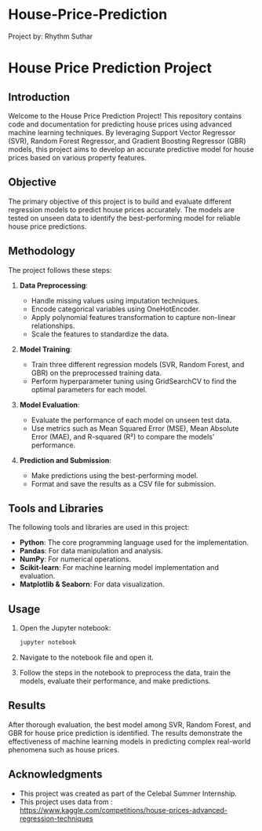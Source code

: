 # House-Price-Prediction

Project by: Rhythm Suthar

# House Price Prediction Project

## Introduction

Welcome to the House Price Prediction Project! This repository contains code and documentation for predicting house prices using advanced machine learning techniques. By leveraging Support Vector Regressor (SVR), Random Forest Regressor, and Gradient Boosting Regressor (GBR) models, this project aims to develop an accurate predictive model for house prices based on various property features.

## Objective

The primary objective of this project is to build and evaluate different regression models to predict house prices accurately. The models are tested on unseen data to identify the best-performing model for reliable house price predictions.

## Methodology

The project follows these steps:

1. **Data Preprocessing**:
   - Handle missing values using imputation techniques.
   - Encode categorical variables using OneHotEncoder.
   - Apply polynomial features transformation to capture non-linear relationships.
   - Scale the features to standardize the data.

2. **Model Training**:
   - Train three different regression models (SVR, Random Forest, and GBR) on the preprocessed training data.
   - Perform hyperparameter tuning using GridSearchCV to find the optimal parameters for each model.

3. **Model Evaluation**:
   - Evaluate the performance of each model on unseen test data.
   - Use metrics such as Mean Squared Error (MSE), Mean Absolute Error (MAE), and R-squared (R²) to compare the models' performance.

4. **Prediction and Submission**:
   - Make predictions using the best-performing model.
   - Format and save the results as a CSV file for submission.

## Tools and Libraries

The following tools and libraries are used in this project:

- **Python**: The core programming language used for the implementation.
- **Pandas**: For data manipulation and analysis.
- **NumPy**: For numerical operations.
- **Scikit-learn**: For machine learning model implementation and evaluation.
- **Matplotlib & Seaborn**: For data visualization.

## Usage

1. Open the Jupyter notebook:
    ```bash
    jupyter notebook
    ```
2. Navigate to the notebook file and open it.

3. Follow the steps in the notebook to preprocess the data, train the models, evaluate their performance, and make predictions.

## Results

After thorough evaluation, the best model among SVR, Random Forest, and GBR for house price prediction is identified. The results demonstrate the effectiveness of machine learning models in predicting complex real-world phenomena such as house prices.

## Acknowledgments

- This project was created as part of the Celebal Summer Internship.
- This project uses data from : https://www.kaggle.com/competitions/house-prices-advanced-regression-techniques

